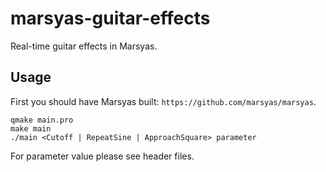 marsyas-guitar-effects
======================

Real-time guitar effects in Marsyas.

## Usage

First you should have Marsyas built: `https://github.com/marsyas/marsyas`.

````
qmake main.pro
make main
./main <Cutoff | RepeatSine | ApproachSquare> parameter
````

For parameter value please see header files.
